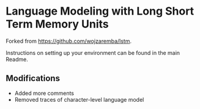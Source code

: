 Language Modeling with Long Short Term Memory Units
============================
Forked from https://github.com/wojzaremba/lstm.

Instructions on setting up your environment can be found in the main Readme.

Modifications
--------------
* Added more comments
* Removed traces of character-level language model
